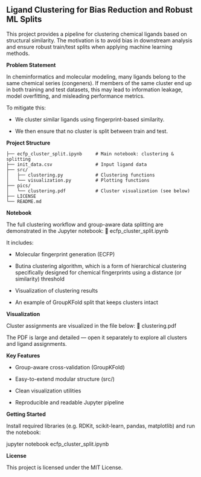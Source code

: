 ## Ligand Clustering for Bias Reduction and Robust ML Splits

This project provides a pipeline for clustering chemical ligands based on structural similarity. The motivation is to avoid bias in downstream analysis and ensure robust train/test splits when applying machine learning methods.

**Problem Statement**

In cheminformatics and molecular modeling, many ligands belong to the same chemical series (congeners). If members of the same cluster end up in both training and test datasets, this may lead to information leakage, model overfitting, and misleading performance metrics.

To mitigate this:

  * We cluster similar ligands using fingerprint-based similarity.

  * We then ensure that no cluster is split between train and test.

**Project Structure**
`````
├── ecfp_cluster_split.ipynb     # Main notebook: clustering & splitting
├── init_data.csv                # Input ligand data
├── src/
│   ├── clustering.py            # Clustering functions
│   └── visualization.py         # Plotting functions
├── pics/
│   └── clustering.pdf           # Cluster visualization (see below)
├── LICENSE
└── README.md
`````

**Notebook**

The full clustering workflow and group-aware data splitting are demonstrated in the Jupyter notebook: 📘 ecfp_cluster_split.ipynb

It includes:

- Molecular fingerprint generation (ECFP)

- Butina clustering algorithm, which is a form of hierarchical clustering specifically designed for chemical fingerprints using a distance (or similarity) threshold

- Visualization of clustering results

- An example of GroupKFold split that keeps clusters intact


**Visualization**

Cluster assignments are visualized in the file below: 📎 clustering.pdf

The PDF is large and detailed — open it separately to explore all clusters and ligand assignments.

**Key Features**

- Group-aware cross-validation (GroupKFold)

- Easy-to-extend modular structure (src/)

- Clean visualization utilities

- Reproducible and readable Jupyter pipeline

**Getting Started**

Install required libraries (e.g. RDKit, scikit-learn, pandas, matplotlib) and run the notebook:

jupyter notebook ecfp_cluster_split.ipynb

**License**

This project is licensed under the MIT License.
